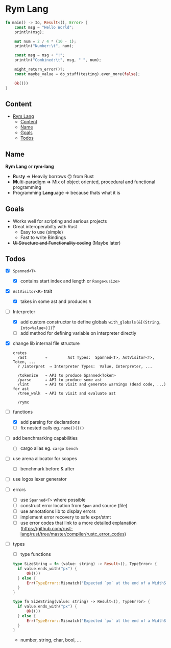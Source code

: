 # Rym Lang

```rust
fn main() -> Io, Result<(), Error> {
	const msg = "Hello World";
	println(msg);

	mut num = 2 / 4 * (10 - 1);
	println("Number:\t", num);

	const msg = msg + "!";
	println("Combined:\t", msg, " ", num);

	might_return_error()?;
	const maybe_value = do_stuff(testing).even_more(false);

	Ok(())
}
```

## Content

- [Rym Lang](#rym-lang)
	- [Content](#content)
	- [Name](#name)
	- [Goals](#goals)
	- [Todos](#todos)

## Name

**Rym Lang** or **rym-lang**

- **R**ust**y** ⇒ Heavily borrows 🙃 from Rust
- **M**ulti-paradigm ⇒ Mix of object oriented, procedural and functional programming
- Programming **Lang**uage ⇒ because thats what it is

## Goals

- Works well for scripting and serious projects
- Great interoperabilty with Rust
  - Easy to use (simple)
  - Fast to write Bindings
- ~~Ui Structure and Functionality coding~~ (Maybe later)

## Todos

- [x] `Spanned<T>`
  - [x] contains start index and length or `Range<usize>`
- [x] `AstVisitor<R>` trait
  - [x] takes in some ast and produces `R`
- [ ] Interpreter
  - [x] add custom constructor to define globals `with_globals(&[(String, Into<Value>)])`?
  - [ ] add method for defining variable on interpreter directly
- [x] change lib internal file structure

  ```
  crates
  	/ast        ⇒         Ast Types:  Spanned<T>, AstVisitor<T>, Token, ...
  	? /interpret  ⇒ Interpreter Types:  Value, Interpreter, ...

  	/tokenize   ⇒ API to produce Spanned<Token>
  	/parse      ⇒ API to produce some ast
  	/lint       ⇒ API to visit and generate warnings (dead code, ...) for ast
  	/tree_walk  ⇒ API to visit and evaluate ast

  	/rymx
  ```

- [ ] functions
  - [x] add parsing for declarations
  - [ ] fix nested calls eg. `name()()()`
- [ ] add benchmarking capabilities
  - [ ] cargo alias eg. `cargo bench`
- [ ] use arena allocator for scopes
  - [ ] benchmark before & after
- [ ] use logos lexer generator
- [ ] errors
  - [ ] use `Spanned<T>` where possible
  - [ ] construct error location from `Span` and source (file)
  - [ ] use annotations lib to display errors
  - [ ] implement error recovery to safe expr/stmt
  - [ ] use error codes that link to a more detailed explanation (https://github.com/rust-lang/rust/tree/master/compiler/rustc_error_codes)
- [ ] types

  - [ ] type functions

  ```rust
  type SizeString = fn (value: string) -> Result<(), TypeError> {
  	if value.ends_with("px") {
  		Ok(())
  	} else {
  		Err(TypeError::Mismatch("Expected `px` at the end of a WidthString."))
  	}
  }

  type fn SizeString(value: string) -> Result<(), TypeError> {
  	if value.ends_with("px") {
  		Ok(())
  	} else {
  		Err(TypeError::Mismatch("Expected `px` at the end of a WidthString."))
  	}
  }
  ```

  - number, string, char, bool, ...
